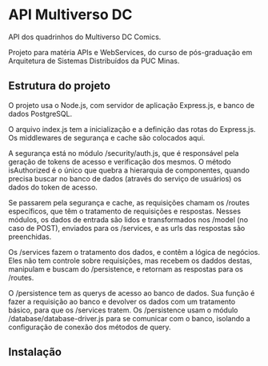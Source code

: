 # API Multiverso DC
API dos quadrinhos do Multiverso DC Comics.

Projeto para matéria APIs e WebServices, do curso de pós-graduação em Arquitetura de Sistemas Distribuídos da PUC Minas.

## Estrutura do projeto

O projeto usa o Node.js, com servidor de aplicação Express.js, e banco de dados PostgreSQL.

O arquivo index.js tem a inicialização e a definição das rotas do Express.js. Os middlewares de segurança e cache são colocados aqui.

A segurança está no módulo /security/auth.js, que é responsável pela geração de tokens de acesso e verificação dos mesmos. O método isAuthorized é o único que quebra a hierarquia de componentes, quando precisa buscar no banco de dados (através do serviço de usuários) os dados do token de acesso.

Se passarem pela segurança e cache, as requisições chamam os /routes específicos, que têm o tratamento de requisições e respostas.
Nesses módulos, os dados de entrada são lidos e transformados nos /model (no caso de POST), enviados para os /services, e as urls das respostas
são preenchidas.

Os /services fazem o tratamento dos dados, e contêm a lógica de negócios. Eles não tem controle sobre requisições, mas recebem os daddos destas, manipulam e buscam do /persistence, e retornam as respostas para os /routes.

O /persistence tem as querys de acesso ao banco de dados. Sua função é fazer a requisição ao banco e devolver os dados com um tratamento básico, para que os /services tratem. Os /persistence usam o módulo /database/database-driver.js para se comunicar com o banco, isolando a configuração de conexão
dos métodos de query.

## Instalação